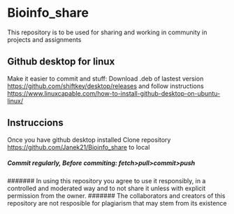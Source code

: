 # Bioinfo_share

This repository is to be used for sharing and working in community in projects and assignments

## Github desktop for linux

Make it easier to commit and stuff:
Download .deb of lastest version
https://github.com/shiftkey/desktop/releases
and follow instructions
https://www.linuxcapable.com/how-to-install-github-desktop-on-ubuntu-linux/

## Instruccions
Once you have github desktop installed
  Clone repository https://github.com/Janek21/Bioinfo_share to local
##### Commit regularly, Before commiting: fetch>pull>commit>push

####### In using this repository you agree to use it responsibly, in a controlled and moderated way and to not share it unless with explicit permission from the owner.
####### The collaborators and creators of this repository are not resposible for plagiarism that may stem from its existence
